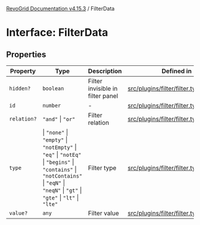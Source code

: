 [RevoGrid Documentation v4.15.3](README.md) / FilterData

# Interface: FilterData

## Properties

| Property | Type | Description | Defined in |
| ------ | ------ | ------ | ------ |
| `hidden?` | `boolean` | Filter invisible in filter panel | [src/plugins/filter/filter.types.ts:149](https://github.com/revolist/revogrid/blob/0f25b4576d7b148a35319cded1f6d62c5f4ebd98/src/plugins/filter/filter.types.ts#L149) |
| `id` | `number` | - | [src/plugins/filter/filter.types.ts:137](https://github.com/revolist/revogrid/blob/0f25b4576d7b148a35319cded1f6d62c5f4ebd98/src/plugins/filter/filter.types.ts#L137) |
| `relation?` | `"and"` \| `"or"` | Filter relation | [src/plugins/filter/filter.types.ts:153](https://github.com/revolist/revogrid/blob/0f25b4576d7b148a35319cded1f6d62c5f4ebd98/src/plugins/filter/filter.types.ts#L153) |
| `type` | \| `"none"` \| `"empty"` \| `"notEmpty"` \| `"eq"` \| `"notEq"` \| `"begins"` \| `"contains"` \| `"notContains"` \| `"eqN"` \| `"neqN"` \| `"gt"` \| `"gte"` \| `"lt"` \| `"lte"` | Filter type | [src/plugins/filter/filter.types.ts:141](https://github.com/revolist/revogrid/blob/0f25b4576d7b148a35319cded1f6d62c5f4ebd98/src/plugins/filter/filter.types.ts#L141) |
| `value?` | `any` | Filter value | [src/plugins/filter/filter.types.ts:145](https://github.com/revolist/revogrid/blob/0f25b4576d7b148a35319cded1f6d62c5f4ebd98/src/plugins/filter/filter.types.ts#L145) |
